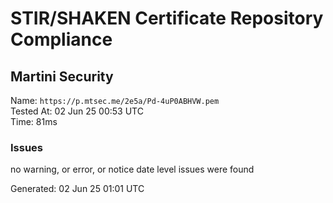 # STIR/SHAKEN Certificate Repository Compliance

## Martini Security

Name: `https://p.mtsec.me/2e5a/Pd-4uP0ABHVW.pem`\
Tested At: 02 Jun 25 00:53 UTC\
Time: 81ms

### Issues

no warning, or error, or notice date level issues were found

Generated: 02 Jun 25 01:01 UTC